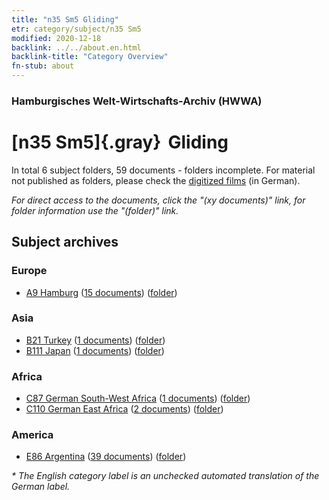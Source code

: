 ```yaml
---
title: "n35 Sm5 Gliding"
etr: category/subject/n35 Sm5
modified: 2020-12-18
backlink: ../../about.en.html
backlink-title: "Category Overview"
fn-stub: about
---
```


### Hamburgisches Welt-Wirtschafts-Archiv (HWWA)
# [n35 Sm5]{.gray}&#8201; Gliding&#160; 





In total 6 subject folders, 59 documents - folders incomplete.
For material not published as folders, please check the [digitized films](/film/h1_sh) (in German).

_For direct access to the documents, click the "(xy documents)" link, for folder information use the "(folder)" link._

## Subject archives



### Europe

- [A9 Hamburg](../../../geo/about.en.html#A9) (<a href="https://dfg-viewer.de/show/?tx_dlf[id]=https://pm20.zbw.eu/mets/sh/1409xx/140905/1456xx/145688/public.mets.en.xml" target="_blank">15 documents</a>) ([folder](http://purl.org/pressemappe20/folder/sh/140905,145688))

### Asia

- [B21 Turkey](../../../geo/about.en.html#B21) (<a href="https://dfg-viewer.de/show/?tx_dlf[id]=https://pm20.zbw.eu/mets/sh/1411xx/141111/1456xx/145688/public.mets.en.xml" target="_blank">1 documents</a>) ([folder](http://purl.org/pressemappe20/folder/sh/141111,145688))
- [B111 Japan](../../../geo/about.en.html#B111) (<a href="https://dfg-viewer.de/show/?tx_dlf[id]=https://pm20.zbw.eu/mets/sh/1412xx/141272/1456xx/145688/public.mets.en.xml" target="_blank">1 documents</a>) ([folder](http://purl.org/pressemappe20/folder/sh/141272,145688))

### Africa

- [C87 German South-West Africa](../../../geo/about.en.html#C87) (<a href="https://dfg-viewer.de/show/?tx_dlf[id]=https://pm20.zbw.eu/mets/sh/1414xx/141450/1456xx/145688/public.mets.en.xml" target="_blank">1 documents</a>) ([folder](http://purl.org/pressemappe20/folder/sh/141450,145688))
- [C110 German East Africa](../../../geo/about.en.html#C110) (<a href="https://dfg-viewer.de/show/?tx_dlf[id]=https://pm20.zbw.eu/mets/sh/1414xx/141471/1456xx/145688/public.mets.en.xml" target="_blank">2 documents</a>) ([folder](http://purl.org/pressemappe20/folder/sh/141471,145688))

### America

- [E86 Argentina](../../../geo/about.en.html#E86) (<a href="https://dfg-viewer.de/show/?tx_dlf[id]=https://pm20.zbw.eu/mets/sh/1416xx/141692/1456xx/145688/public.mets.en.xml" target="_blank">39 documents</a>) ([folder](http://purl.org/pressemappe20/folder/sh/141692,145688))


_* The English category label is an unchecked automated translation of the German label._

